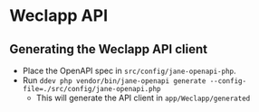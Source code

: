 # Weclapp API

## Generating the Weclapp API client
- Place the OpenAPI spec in `src/config/jane-openapi-php`.
- Run `ddev php vendor/bin/jane-openapi generate --config-file=./src/config/jane-openapi.php`
  - This will generate the API client in `app/Weclapp/generated`
